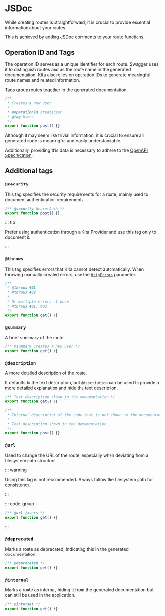 # JSDoc

While creating routes is straightforward, it is crucial to provide essential
information about your routes.

This is achieved by adding [JSDoc](https://jsdoc.app/) comments to your route
functions.

## Operation ID and Tags

The operation ID serves as a unique identifier for each route. Swagger uses it
to distinguish routes and as the route name in the generated documentation. Kita
also relies on operation IDs to generate meaningful route names and related
information.

Tags group routes together in the generated documentation.

```ts
/**
 * Creates a new user
 *
 * @operationId createUser
 * @tag Users
 */
export function post() {}
```

Although it may seem like trivial information, it is crucial to ensure all
generated code is meaningful and easily understandable.

Additionally, providing this data is necessary to adhere to the
[OpenAPI Specification](https://swagger.io/specification/).

## Additional tags

### `@security`

This tag specifies the security requirements for a route, mainly used to
document authentication requirements.

```ts
/** @security bearerAuth */
export function post() {}
```

::: tip

Prefer using authentication through a Kita Provider and use this tag only to
document it.

:::

### `@throws`

This tag specifies errors that Kita cannot detect automatically. When throwing
manually created errors, use the [`HttpErrors`](../parameters/http-errors.md)
parameter.

```ts
/**
 * @throws 401
 * @throws 402
 * 
 * Or multiple errors at once
 * @throws 401, 402
 */
export function get() {}
```

### `@summary`

A brief summary of the route.

```ts
/** @summary Creates a new user */
export function get() {}
```

### `@description`

A more detailed description of the route.

It defaults to the text description, but `@description` can be used to provide a
more detailed explanation and hide the text description.

```ts
/** Text description shown in the documentation */
export function get() {}

/**
 * Internal description of the code that is not shown in the documentation
 *
 * Text description shown in the documentation
 */
export function post() {}
```

### `@url`

Used to change the URL of the route, especially when deviating from a filesystem
path structure.

::: warning

Using this tag is not recommended. Always follow the filesystem path for
consistency.

:::

::: code-group

```ts [src/routes/somehow-cannot-be-users.ts]
/** @url /users */
export function get() {}
```

:::

### `@deprecated`

Marks a route as deprecated, indicating this in the generated documentation.

```ts
/** @deprecated */
export function get() {}
```

### `@internal`

Marks a route as internal, hiding it from the generated documentation but can
still be used in the application.

```ts
/** @internal */
export function get() {}
```

